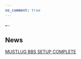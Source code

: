 ```yaml
---
no_comment: true
---
```


<img src="/logo_banner.png" alt="Never" width=15em>
 

## News
[MUSTLUG BBS SETUP COMPLETE](/bbs_setup_complete/)